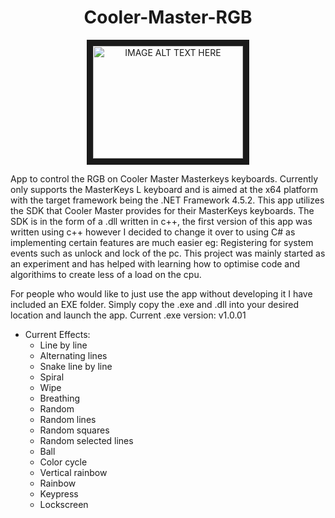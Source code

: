 <h1 align="center">Cooler-Master-RGB</h1>
<p align="center">
  <a href="http://www.youtube.com/watch?feature=player_embedded&v=9j_dgAR0rrI
" target="_blank"><img src="http://img.youtube.com/vi/9j_dgAR0rrI/0.jpg" 
alt="IMAGE ALT TEXT HERE" width="240" height="180" border="10" /></a>
</p>

App to control the RGB on Cooler Master Masterkeys keyboards. Currently only supports the MasterKeys L keyboard and is aimed at the x64 platform with the target framework being the .NET Framework 4.5.2. This app utilizes the SDK that Cooler Master provides for their MasterKeys keyboards. The SDK is in the form of a .dll written in c++, the first version of this app was written using c++ however I decided to change it over to using C# as implementing certain features are much easier eg: Registering for system events such as unlock and lock of the pc. This project was mainly started as an experiment and has helped with learning how to optimise code and algorithims to create less of a load on the cpu.<br>

For people who would like to just use the app without developing it I have included an EXE folder. Simply copy the .exe and .dll into your desired location and launch the app. Current .exe version: v1.0.01<br> 

* Current Effects:
  * Line by line
  * Alternating lines
  * Snake line by line
  * Spiral
  * Wipe
  * Breathing
  * Random 
  * Random lines 
  * Random squares
  * Random selected lines
  * Ball
  * Color cycle
  * Vertical rainbow
  * Rainbow
  * Keypress
  * Lockscreen
<br>

